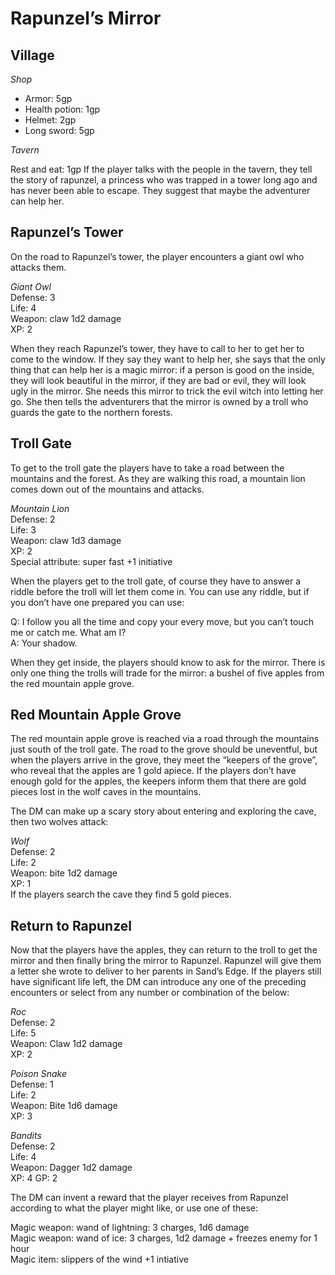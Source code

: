 # Rapunzel’s Mirror

## Village
*Shop*
 - Armor: 5gp
 - Health potion: 1gp
 - Helmet: 2gp
 - Long sword: 5gp

*Tavern*

Rest and eat: 1gp
If the player talks with the people in the tavern, they tell the story of rapunzel, a princess who was trapped in a tower long ago and has never been able to escape. They suggest that maybe the adventurer can help her.

## Rapunzel’s Tower
On the road to Rapunzel’s tower, the player encounters a giant owl who attacks them.

_Giant Owl_   
Defense: 3   
Life: 4   
Weapon: claw 1d2 damage   
XP: 2   

When they reach Rapunzel’s tower, they have to call to her to get her to come to the window. If they say they want to help her, she says that the only thing that can help her is a magic mirror: if a person is good on the inside, they will look beautiful in the mirror, if they are bad or evil, they will look ugly in the mirror. She needs this mirror to trick the evil witch into letting her go. She then tells the adventurers that the mirror is owned by a troll who guards the gate to the northern forests.

## Troll Gate
To get to the troll gate the players have to take a road between the mountains and the forest. As they are walking this road, a mountain lion comes down out of the mountains and attacks.

_Mountain Lion_   
Defense: 2   
Life: 3   
Weapon: claw 1d3 damage   
XP: 2   
Special attribute: super fast +1 initiative   

When the players get to the troll gate, of course they have to answer a riddle before the troll will let them come in. You can use any riddle, but if you don’t have one prepared you can use:

Q: I follow you all the time and copy your every move, but you can’t touch me or catch me. What am I?   
A: Your shadow.

When they get inside, the players should know to ask for the mirror. There is only one thing the trolls will trade for the mirror: a bushel of five apples from the red mountain apple grove.

## Red Mountain Apple Grove
The red mountain apple grove is reached via a road through the mountains just south of the troll gate. The road to the grove should be uneventful, but when the players arrive in the grove, they meet the “keepers of the grove”, who reveal that the apples are 1 gold apiece. If the players don’t have enough gold for the apples, the keepers inform them that there are gold pieces lost in the wolf caves in the mountains.

The DM can make up a scary story about entering and exploring the cave, then two wolves attack:

_Wolf_   
Defense: 2   
Life: 2   
Weapon: bite 1d2 damage   
XP: 1   
If the players search the cave they find 5 gold pieces.

## Return to Rapunzel
Now that the players have the apples, they can return to the troll to get the mirror and then finally bring the mirror to Rapunzel. Rapunzel will give them a letter she wrote to deliver to her parents in Sand’s Edge. If the players still have significant life left, the DM can introduce any one of the preceding encounters or select from any number or combination of the below:

_Roc_   
Defense: 2   
Life: 5   
Weapon: Claw 1d2 damage   
XP: 2   

_Poison Snake_   
Defense: 1   
Life: 2   
Weapon: Bite 1d6 damage   
XP: 3   

_Bandits_   
Defense: 2   
Life: 4   
Weapon: Dagger 1d2 damage   
XP: 4 GP: 2   

The DM can invent a reward that the player receives from Rapunzel according to what the player might like, or use one of these:

Magic weapon: wand of lightning: 3 charges, 1d6 damage   
Magic weapon: wand of ice: 3 charges, 1d2 damage + freezes enemy for 1 hour  
Magic item: slippers of the wind +1 intiative
